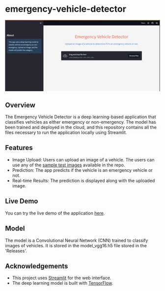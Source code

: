 # emergency-vehicle-detector

![Emergency Vehicle Detector](https://github.com/j-poddar/emergency-vehicle-detector/blob/main/images/emergency_vehicle_detector_home_page.PNG)



## Overview

The Emergency Vehicle Detector is a deep learning-based application that classifies vehicles as either emergency or non-emergency. The model has been trained and deployed in the cloud, and this repository contains all the files necessary to run the application locally using Streamlit.


## Features

- Image Upload: Users can upload an image of a vehicle. The users can use any of the [sample test images](https://github.com/j-poddar/emergency-vehicle-detector/tree/main/images/sample_test_images) available in the repo.
- Prediction: The app predicts if the vehicle is an emergency vehicle or not.
- Real-time Results: The prediction is displayed along with the uploaded image.

## Live Demo

You can try the live demo of the application [here](https://emergency-vehicle-detector.streamlit.app).


## Model

The model is a Convolutional Neural Network (CNN) trained to classify images of vehicles. It is stored in the model_vgg16.h5 file stored in the 'Releases'.

## Acknowledgements

- This project uses [Streamlit](https://streamlit.io) for the web interface.
- The deep learning model is built with [TensorFlow](https://www.tensorflow.org).
